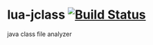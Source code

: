 lua-jclass [![Build Status](https://travis-ci.org/kamichidu/lua-jclass.svg?branch=master)](https://travis-ci.org/kamichidu/lua-jclass)
==========

java class file analyzer
